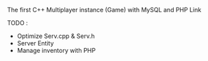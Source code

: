 The first C++ Multiplayer instance (Game) with MySQL and PHP Link


TODO :

- Optimize Serv.cpp & Serv.h
- Server Entity
- Manage inventory with PHP
